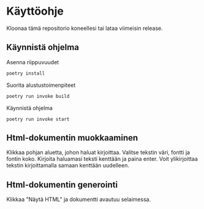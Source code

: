 # Käyttöohje

Kloonaa tämä repositorio koneellesi tai lataa viimeisin release.

## Käynnistä ohjelma

Asenna riippuvuudet

```bash
poetry install
```

Suorita alustustoimenpiteet

```bash
poetry run invoke build
```

Käynnistä ohjelma

```
poetry run invoke start
```

## Html-dokumentin muokkaaminen 

Klikkaa pohjan aluetta, johon haluat kirjoittaa. Valitse tekstin väri, fontti ja fontin koko. Kirjoita haluamasi teksti kenttään ja paina enter. Voit ylikirjoittaa tekstin kirjoittamalla samaan kenttään uudelleen. 

## Html-dokumentin generointi

Klikkaa "Näytä HTML" ja dokumentti avautuu selaimessa.
